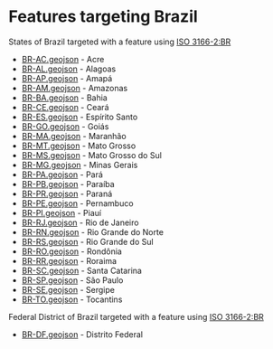 # Features targeting Brazil

States of Brazil targeted with a feature using [ISO 3166-2:BR](https://en.wikipedia.org/wiki/ISO_3166-2:BR)

- [BR-AC.geojson](https://location-conflation.com/?locationSet=%7B%22include%22%3A%5B%22br-ac.geojson%22%5D%7D&referrer=nsi) - Acre
- [BR-AL.geojson](https://location-conflation.com/?locationSet=%7B%22include%22%3A%5B%22br-al.geojson%22%5D%7D&referrer=nsi) - Alagoas
- [BR-AP.geojson](https://location-conflation.com/?locationSet=%7B%22include%22%3A%5B%22br-ap.geojson%22%5D%7D&referrer=nsi) - Amapá
- [BR-AM.geojson](https://location-conflation.com/?locationSet=%7B%22include%22%3A%5B%22br-am.geojson%22%5D%7D&referrer=nsi) - Amazonas
- [BR-BA.geojson](https://location-conflation.com/?locationSet=%7B%22include%22%3A%5B%22br-ba.geojson%22%5D%7D&referrer=nsi) - Bahia
- [BR-CE.geojson](https://location-conflation.com/?locationSet=%7B%22include%22%3A%5B%22br-ce.geojson%22%5D%7D&referrer=nsi) - Ceará
- [BR-ES.geojson](https://location-conflation.com/?locationSet=%7B%22include%22%3A%5B%22br-es.geojson%22%5D%7D&referrer=nsi) - Espírito Santo
- [BR-GO.geojson](https://location-conflation.com/?locationSet=%7B%22include%22%3A%5B%22br-go.geojson%22%5D%7D&referrer=nsi) - Goiás
- [BR-MA.geojson](https://location-conflation.com/?locationSet=%7B%22include%22%3A%5B%22br-ma.geojson%22%5D%7D&referrer=nsi) - Maranhão
- [BR-MT.geojson](https://location-conflation.com/?locationSet=%7B%22include%22%3A%5B%22br-mt.geojson%22%5D%7D&referrer=nsi) - Mato Grosso
- [BR-MS.geojson](https://location-conflation.com/?locationSet=%7B%22include%22%3A%5B%22br-ms.geojson%22%5D%7D&referrer=nsi) - Mato Grosso do Sul
- [BR-MG.geojson](https://location-conflation.com/?locationSet=%7B%22include%22%3A%5B%22br-mg.geojson%22%5D%7D&referrer=nsi) - Minas Gerais
- [BR-PA.geojson](https://location-conflation.com/?locationSet=%7B%22include%22%3A%5B%22br-pa.geojson%22%5D%7D&referrer=nsi) - Pará
- [BR-PB.geojson](https://location-conflation.com/?locationSet=%7B%22include%22%3A%5B%22br-pb.geojson%22%5D%7D&referrer=nsi) - Paraíba
- [BR-PR.geojson](https://location-conflation.com/?locationSet=%7B%22include%22%3A%5B%22br-pr.geojson%22%5D%7D&referrer=nsi) - Paraná
- [BR-PE.geojson](https://location-conflation.com/?locationSet=%7B%22include%22%3A%5B%22br-pe.geojson%22%5D%7D&referrer=nsi) - Pernambuco
- [BR-PI.geojson](https://location-conflation.com/?locationSet=%7B%22include%22%3A%5B%22br-pi.geojson%22%5D%7D&referrer=nsi) - Piauí
- [BR-RJ.geojson](https://location-conflation.com/?locationSet=%7B%22include%22%3A%5B%22br-rj.geojson%22%5D%7D&referrer=nsi) - Rio de Janeiro
- [BR-RN.geojson](https://location-conflation.com/?locationSet=%7B%22include%22%3A%5B%22br-rn.geojson%22%5D%7D&referrer=nsi) - Rio Grande do Norte
- [BR-RS.geojson](https://location-conflation.com/?locationSet=%7B%22include%22%3A%5B%22br-rs.geojson%22%5D%7D&referrer=nsi) - Rio Grande do Sul
- [BR-RO.geojson](https://location-conflation.com/?locationSet=%7B%22include%22%3A%5B%22br-ro.geojson%22%5D%7D&referrer=nsi) - Rondônia
- [BR-RR.geojson](https://location-conflation.com/?locationSet=%7B%22include%22%3A%5B%22br-rr.geojson%22%5D%7D&referrer=nsi) - Roraima
- [BR-SC.geojson](https://location-conflation.com/?locationSet=%7B%22include%22%3A%5B%22br-sc.geojson%22%5D%7D&referrer=nsi) - Santa Catarina
- [BR-SP.geojson](https://location-conflation.com/?locationSet=%7B%22include%22%3A%5B%22br-sp.geojson%22%5D%7D&referrer=nsi) - São Paulo
- [BR-SE.geojson](https://location-conflation.com/?locationSet=%7B%22include%22%3A%5B%22br-se.geojson%22%5D%7D&referrer=nsi) - Sergipe
- [BR-TO.geojson](https://location-conflation.com/?locationSet=%7B%22include%22%3A%5B%22br-to.geojson%22%5D%7D&referrer=nsi) - Tocantins

Federal District of Brazil targeted with a feature using [ISO 3166-2:BR](https://en.wikipedia.org/wiki/ISO_3166-2:BR)

- [BR-DF.geojson](https://location-conflation.com/?locationSet=%7B%22include%22%3A%5B%22br-df.geojson%22%5D%7D&referrer=nsi) - Distrito Federal
